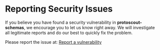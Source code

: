# Reporting Security Issues

If you believe you have found a security vulnerability in **protoscout-schemas**, we encourage you to let us know right away. We will investigate all legitimate reports and do our best to quickly fix the problem.

Please report the issue at: [Report a vulnerability](https://github.com/lengors/protoscout-schemas/security/advisories/new)